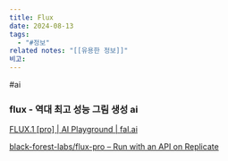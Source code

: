 ```yaml
---
title: Flux
date: 2024-08-13
tags:
  - "#정보"
related notes: "[[유용한 정보]]"
비고:
---
```

#ai
### flux - 역대 최고 성능 그림 생성 ai
[FLUX.1 \[pro\] | AI Playground | fal.ai](https://fal.ai/models/fal-ai/flux-pro)

[black-forest-labs/flux-pro – Run with an API on Replicate](https://replicate.com/black-forest-labs/flux-pro)